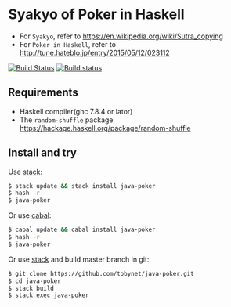 # Syakyo of Poker in Haskell

* For `Syakyo`, refer to https://en.wikipedia.org/wiki/Sutra_copying
* For `Poker in Haskell`, refer to http://tune.hateblo.jp/entry/2015/05/12/023112

[![Build Status](https://travis-ci.org/tobynet/java-poker.svg?branch=master)](https://travis-ci.org/tobynet/java-poker)
[![Build status](https://ci.appveyor.com/api/projects/status/drorc8em7adst8oq?svg=true&passingText=Windows%20READY)](https://ci.appveyor.com/project/tobynet/java-poker)


## Requirements

* Haskell compiler(ghc 7.8.4 or lator)
* The `random-shuffle` package 
    https://hackage.haskell.org/package/random-shuffle

## Install and try

Use [stack]: 

```bash
$ stack update && stack install java-poker
$ hash -r
$ java-poker
```

Or use [cabal]:

```bash
$ cabal update && cabal install java-poker
$ hash -r
$ java-poker
```

Or use [stack] and build master branch in git: 

```bash
$ git clone https://github.com/tobynet/java-poker.git
$ cd java-poker
$ stack build
$ stack exec java-poker
```

[stack]: https://www.stackage.org/
[cabal]: https://www.haskell.org/cabal/

